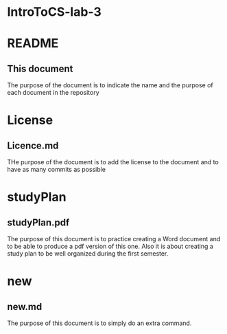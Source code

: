 # IntroToCS-lab-3

README
=======

This document
--------------

The purpose of the document is to indicate the name and 
the purpose of each document in the repository



License
========
Licence.md
-----------
THe purpose of the document is to add the license to the document and to have
as many commits as possible


studyPlan
=========
studyPlan.pdf
--------------

The purpose of this document is to practice creating a Word document and to 
be able to produce a pdf version of this one. Also it is about creating a 
study plan to be well organized during the first semester.

new
====
new.md
-------

The purpose of this document is to simply do an extra command.
